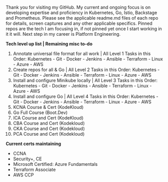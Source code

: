 Thank you for visiting my GitHub. My current and ongoing focus is on developing expertise and proficiency in Kubernetes, Go, Istio, Backstage and Prometheus. Please see the applicable readme.md files of each repo for details, screen captures and any other applicable specifics. Pinned repos are the tech I am focusing in, if not pinned yet once I start working in it it will. Next step in my career is Platform Engineering. 

**Tech level up list | Remaining misc to-do**
1. Annotate universal file format for all work | All Level 1 Tasks in this Order: Kubernetes - Git - Docker - Jenkins - Ansible - Terraform - Linux - Azure - AWS
2. Create repos for all & Go | All Level 2 Tasks in this Order: Kubernetes - Git - Docker - Jenkins - Ansible - Terraform - Linux - Azure - AWS
3. Install and configure Minikube locally | All Level 3 Tasks in this Order: Kubernetes - Git - Docker - Jenkins - Ansible - Terraform - Linux - Azure - AWS 
4. Install and configure Go | All Level 4 Tasks in this Order: Kubernetes - Git - Docker - Jenkins - Ansible - Terraform - Linux - Azure - AWS 
5. KCNA Course & Cert (KodeKloud)
6. Go Full Course (Boot.Dev)
7. ICA Course and Cert (KodeKloud)
8. CBA Course and Cert (Kodekloud)
9. CKA Course and Cert (Kodekloud)
10. PCA Course and Cert (Kodekloud)

**Current certs maintaining**
- CCNA 
- Security+, CE 
- Microsoft Certified: Azure Fundamentals 
- Terraform Associate 
- AWS CCP 
